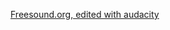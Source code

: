 [Freesound.org, edited with audacity]([https://www.audacityteam.org/download/linux/](https://freesound.org/people/1489232/sounds/449500/))

